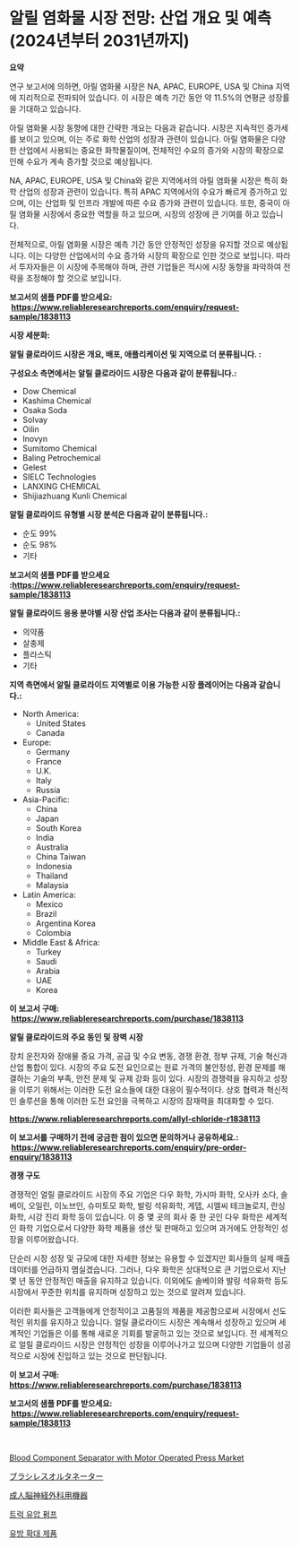 <p><h1>알릴 염화물 시장 전망: 산업 개요 및 예측 (2024년부터 2031년까지)</h1></p><p><strong>요약</strong></p>
<p><p>연구 보고서에 의하면, 아릴 염화물 시장은 NA, APAC, EUROPE, USA 및 China 지역에 지리적으로 전파되어 있습니다. 이 시장은 예측 기간 동안 약 11.5%의 연평균 성장률을 기대하고 있습니다.</p><p>아릴 염화물 시장 동향에 대한 간략한 개요는 다음과 같습니다. 시장은 지속적인 증가세를 보이고 있으며, 이는 주로 화학 산업의 성장과 관련이 있습니다. 아릴 염화물은 다양한 산업에서 사용되는 중요한 화학물질이며, 전체적인 수요의 증가와 시장의 확장으로 인해 수요가 계속 증가할 것으로 예상됩니다.</p><p>NA, APAC, EUROPE, USA 및 China와 같은 지역에서의 아릴 염화물 시장은 특히 화학 산업의 성장과 관련이 있습니다. 특히 APAC 지역에서의 수요가 빠르게 증가하고 있으며, 이는 산업화 및 인프라 개발에 따른 수요 증가와 관련이 있습니다. 또한, 중국이 아릴 염화물 시장에서 중요한 역할을 하고 있으며, 시장의 성장에 큰 기여를 하고 있습니다.</p><p>전체적으로, 아릴 염화물 시장은 예측 기간 동안 안정적인 성장을 유지할 것으로 예상됩니다. 이는 다양한 산업에서의 수요 증가와 시장의 확장으로 인한 것으로 보입니다. 따라서 투자자들은 이 시장에 주목해야 하며, 관련 기업들은 적시에 시장 동향을 파악하여 전략을 조정해야 할 것으로 보입니다.</p></p>
<p><strong>보고서의 샘플 PDF를 받으세요: &nbsp;<a href="https://www.reliableresearchreports.com/enquiry/request-sample/1838113">https://www.reliableresearchreports.com/enquiry/request-sample/1838113</a></strong></p>
<p><strong>시장 세분화:</strong></p>
<p><strong> 알릴 클로라이드 시장은 개요, 배포, 애플리케이션 및 지역으로 더 분류됩니다. :</strong></p>
<p><strong>구성요소 측면에서는 알릴 클로라이드 시장은 다음과 같이 분류됩니다.:</strong></p>
<p><ul><li>Dow Chemical</li><li>Kashima Chemical</li><li>Osaka Soda</li><li>Solvay</li><li>Oilin</li><li>Inovyn</li><li>Sumitomo Chemical</li><li>Baling Petrochemical</li><li>Gelest</li><li>SIELC Technologies</li><li>LANXING CHEMICAL</li><li>Shijiazhuang Kunli Chemical</li></ul></p>
<p><strong> 알릴 클로라이드 유형별 시장 분석은 다음과 같이 분류됩니다.:</strong></p>
<p><ul><li>순도 99%</li><li>순도 98%</li><li>기타</li></ul></p>
<p><strong>보고서의 샘플 PDF를 받으세요 :<a href="https://www.reliableresearchreports.com/enquiry/request-sample/1838113">https://www.reliableresearchreports.com/enquiry/request-sample/1838113</a></strong></p>
<p><strong> 알릴 클로라이드 응용 분야별 시장 산업 조사는 다음과 같이 분류됩니다.:</strong></p>
<p><ul><li>의약품</li><li>살충제</li><li>플라스틱</li><li>기타</li></ul></p>
<p><strong>지역 측면에서 알릴 클로라이드 지역별로 이용 가능한 시장 플레이어는 다음과 같습니다.:</strong></p>
<p><ul>
    <li>
        North America:
        <ul>
            <li>United States</li>
            <li>Canada</li>
        </ul>
    </li>
    <li>
        Europe:
        <ul>
            <li>Germany</li>
            <li>France</li>
            <li>U.K.</li>
            <li>Italy</li>
            <li>Russia</li>
        </ul>
    </li>
    <li>
        Asia-Pacific:
        <ul>
            <li>China</li>
            <li>Japan</li>
            <li>South Korea</li>
            <li>India</li>
            <li>Australia</li>
            <li>China Taiwan</li>
            <li>Indonesia</li>
            <li>Thailand</li>
            <li>Malaysia</li>
        </ul>
    </li>
    <li>
        Latin America:
        <ul>
            <li>Mexico</li>
            <li>Brazil</li>
            <li>Argentina Korea</li>
            <li>Colombia</li>
        </ul>
    </li>
    <li>
        Middle East & Africa:
        <ul>
            <li>Turkey</li>
            <li>Saudi</li>
            <li>Arabia</li>
            <li>UAE</li>
            <li>Korea</li>
        </ul>
    </li>
    </ul></p>
<p><strong>이 보고서 구매: &nbsp;<a href="https://www.reliableresearchreports.com/purchase/1838113">https://www.reliableresearchreports.com/purchase/1838113</a></strong></p>
<p><strong>알릴 클로라이드의 주요 동인 및 장벽 시장</strong></p>
<p><p>장치 운전자와 장애물 중요 가격, 공급 및 수요 변동, 경쟁 환경, 정부 규제, 기술 혁신과 산업 통합이 있다. 시장의 주요 도전 요인으로는 원료 가격의 불안정성, 환경 문제를 해결하는 기술의 부족, 안전 문제 및 규제 강화 등이 있다. 시장의 경쟁력을 유지하고 성장을 이루기 위해서는 이러한 도전 요소들에 대한 대응이 필수적이다. 상호 협력과 혁신적인 솔루션을 통해 이러한 도전 요인을 극복하고 시장의 잠재력을 최대화할 수 있다.</p></p>
<p><strong><a href="https://www.reliableresearchreports.com/allyl-chloride-r1838113">https://www.reliableresearchreports.com/allyl-chloride-r1838113</a></strong></p>
<p><strong>이 보고서를 구매하기 전에 궁금한 점이 있으면 문의하거나 공유하세요.: &nbsp;<a href="https://www.reliableresearchreports.com/enquiry/pre-order-enquiry/1838113">https://www.reliableresearchreports.com/enquiry/pre-order-enquiry/1838113</a></strong></p>
<p><strong>경쟁 구도</strong></p>
<p><p>경쟁적인 얼릴 클로라이드 시장의 주요 기업은 다우 화학, 가시마 화학, 오사카 소다, 솔베이, 오일린, 이노브인, 슈미토모 화학, 발링 석유화학, 게뎁, 시엘씨 테크놀로지, 란싱 화학, 시강 진리 화학 등이 있습니다. 이 중 몇 곳의 회사 중 한 곳인 다우 화학은 세계적인 화학 기업으로서 다양한 화학 제품을 생산 및 판매하고 있으며 과거에도 안정적인 성장을 이루어왔습니다. </p><p>단순러 시장 성장 및 규모에 대한 자세한 정보는 유용할 수 있겠지만 회사들의 실제 매출 데이터를 언급하지 몀실겠습니다. 그러나, 다우 화학은 상대적으로 큰 기업으로서 지난 몇 년 동안 안정적인 매출을 유지하고 있습니다. 이외에도 솔베이와 발링 석유화학 등도 시장에서 꾸준한 위치를 유지하며 성장하고 있는 것으로 알려져 있습니다. </p><p>이러한 회사들은 고객들에게 안정적이고 고품질의 제품을 제공함으로써 시장에서 선도적인 위치를 유지하고 있습니다. 얼릴 클로라이드 시장은 계속해서 성장하고 있으며 세계적인 기업들은 이를 통해 새로운 기회를 발굴하고 있는 것으로 보입니다. 전 세계적으로 얼릴 클로라이드 시장은 안정적인 성장을 이루어나가고 있으며 다양한 기업들이 성공적으로 시장에 진입하고 있는 것으로 판단됩니다.</p></p>
<p><strong>이 보고서 구매: &nbsp; <a href="https://www.reliableresearchreports.com/purchase/1838113">https://www.reliableresearchreports.com/purchase/1838113</a></strong></p>
<p><strong>보고서의 샘플 PDF를 받으세요: &nbsp;<a href="https://www.reliableresearchreports.com/enquiry/request-sample/1838113">https://www.reliableresearchreports.com/enquiry/request-sample/1838113</a></strong><strong></strong></p>
<p>&nbsp;</p>
<p><p><a href="https://github.com/dimitrishawkinswaynenp91rgz/Market-Research-Report-List-2/blob/main/blood-component-separator-with-motor-operated-press-market.md">Blood Component Separator with Motor Operated Press Market</a></p><p><a href="https://medium.com/@isabeleterson7845/%E3%83%96%E3%83%A9%E3%82%B7%E3%83%AC%E3%82%B9%E7%99%BA%E9%9B%BB%E6%A9%9F%E5%B8%82%E5%A0%B4%E5%88%86%E6%9E%90-%E3%81%9D%E3%81%AEcagr-%E5%B8%82%E5%A0%B4%E3%82%BB%E3%82%B0%E3%83%A1%E3%83%B3%E3%83%86%E3%83%BC%E3%82%B7%E3%83%A7%E3%83%B3-%E3%81%8A%E3%82%88%E3%81%B3%E3%82%B0%E3%83%AD%E3%83%BC%E3%83%90%E3%83%AB%E7%94%A3%E6%A5%AD%E6%A6%82%E8%A6%81-ec28868d8972">ブラシレスオルタネーター</a></p><p><a href="https://github.com/one-cool-chick/Market-Research-Report-List-1/blob/main/836793423489.md">成人脳神経外科用機器</a></p><p><a href="https://medium.com/@koleledner/%ED%8A%B8%EB%9F%AD-%EC%9C%A0%EC%95%95-%ED%8E%8C%ED%94%84-%EC%8B%9C%EC%9E%A5-%EB%B6%84%EC%84%9D-%EB%B0%8F-2024%EB%85%84%EB%B6%80%ED%84%B0-2031%EB%85%84%EA%B9%8C%EC%A7%80-%EC%98%88%EC%83%81-%EA%B7%9C%EB%AA%A8%EC%9E%85%EB%8B%88%EB%8B%A4-e6c1f700a1aa">트럭 유압 펌프</a></p><p><a href="https://medium.com/@alexemumu2022/%ED%9D%89%EB%B6%80-%ED%99%95%EB%8C%80-%EC%A0%9C%ED%92%88-%EC%8B%9C%EC%9E%A5-%EC%A0%90%EC%9C%A0%EC%9C%A8-%EB%B3%80%ED%99%94-%EB%B0%8F-%EC%8B%9C%EC%9E%A5-%EC%84%B1%EC%9E%A5-%EB%8F%99%ED%96%A5-2024%EB%85%84-2031%EB%85%84-591afda4f811">유방 확대 제품</a></p></p>